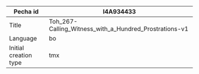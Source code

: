 |Pecha id | I4A934433
| --- | --- 
|Title | Toh_267-Calling_Witness_with_a_Hundred_Prostrations-v1 
|Language | bo
|Initial creation type | tmx